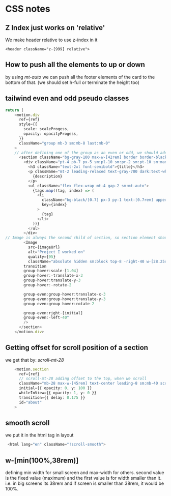 # CSS notes 

## Z Index just works on 'relative'

We make header relative to use z-index in it
```JS
<header className="z-[999] relative">
```

## How to push all the elements to up or down

by using _mt-auto_ we can push all the footer elements of the card to the bottom of that. (we should set h-full or terminate the height too)

## tailwind even and odd pseudo classes

```typescript
return (
    <motion.div
      ref={ref}
      style={{
        scale: scaleProgess,
        opacity: opacityProgess,
      }}
      className="group mb-3 sm:mb-8 last:mb-0"
    >
    // after defining one of the group as an even or odd, we should add m or p to push other group element to a side. i.e group-even:ml-[18rem]
      <section className="bg-gray-100 max-w-[42rem] border border-black/5 rounded-lg overflow-hidden sm:pr-8 relative sm:h-[20rem] hover:bg-gray-200 transition sm:group-even:pl-8 dark:text-white dark:bg-white/10 dark:hover:bg-white/20">
        <div className="pt-4 pb-7 px-5 sm:pl-10 sm:pr-2 sm:pt-10 sm:max-w-[50%] flex flex-col h-full sm:group-even:ml-[18rem]">
          <h3 className="text-2xl font-semibold">{title}</h3>
          <p className="mt-2 leading-relaxed text-gray-700 dark:text-white/70">
            {description}
          </p>
          <ul className="flex flex-wrap mt-4 gap-2 sm:mt-auto">
            {tags.map((tag, index) => (
              <li
                className="bg-black/[0.7] px-3 py-1 text-[0.7rem] uppercase tracking-wider text-white rounded-full dark:text-white/70"
                key={index}
              >
                {tag}
              </li>
            ))}
          </ul>
        </div>
// Image is always the second child of section, so section element should be even not image itself: group-even:right 
        <Image
          src={imageUrl}
          alt="Project I worked on"
          quality={95}
          className="absolute hidden sm:block top-8 -right-40 w-[28.25rem] rounded-t-lg shadow-2xl
        transition 
        group-hover:scale-[1.04]
        group-hover:-translate-x-3
        group-hover:translate-y-3
        group-hover:-rotate-2

        group-even:group-hover:translate-x-3
        group-even:group-hover:translate-y-3
        group-even:group-hover:rotate-2

        group-even:right-[initial] 
        group-even:-left-40"
        />
      </section>
    </motion.div>
```

## Getting offset for scroll position of a section

we get that by: _scroll-mt-28_

```typescript
    <motion.section
      ref={ref}
      // scroll-mt-28 adding offset to the top, when we scroll
      className="mb-28 max-w-[45rem] text-center leading-8 sm:mb-40 scroll-mt-28"
      initial={{ opacity: 0, y: 100 }}
      whileInView={{ opacity: 1, y: 0 }}
      transition={{ delay: 0.175 }}
      id="about"
    >
```

## smooth scroll

we put it in the html tag in layout

```typescript
 <html lang="en" className="!scroll-smooth">
```

## w-[min(100%,38rem)]

defining min width for small screen and max-width for others.
second value is the fixed value (maximum) and the first value is for width smaller than it. i.e. in big screens its 38rem and if screen is smaller than 38rem, it would be 100%.